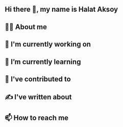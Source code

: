 ## Hi there 👋, my name is Halat Aksoy 
## 🙋‍♂️ About me
## 🔭 I'm currently working on
## 🌱 I’m currently learning
## 🔨 I've contributed to
## ✍️ I've written about
## 📫 How to reach me
